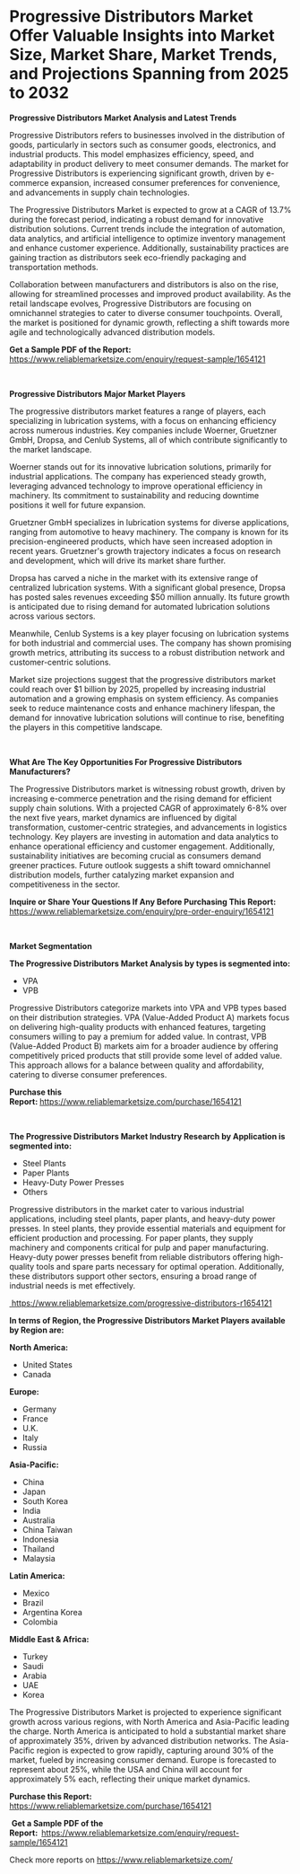 <p><h1>Progressive Distributors Market Offer Valuable Insights into Market Size, Market Share, Market Trends, and Projections Spanning from 2025 to 2032</h1></p><p><strong>Progressive Distributors Market Analysis and Latest Trends</strong></p>
<p><p>Progressive Distributors refers to businesses involved in the distribution of goods, particularly in sectors such as consumer goods, electronics, and industrial products. This model emphasizes efficiency, speed, and adaptability in product delivery to meet consumer demands. The market for Progressive Distributors is experiencing significant growth, driven by e-commerce expansion, increased consumer preferences for convenience, and advancements in supply chain technologies.</p><p>The Progressive Distributors Market is expected to grow at a CAGR of 13.7% during the forecast period, indicating a robust demand for innovative distribution solutions. Current trends include the integration of automation, data analytics, and artificial intelligence to optimize inventory management and enhance customer experience. Additionally, sustainability practices are gaining traction as distributors seek eco-friendly packaging and transportation methods.</p><p>Collaboration between manufacturers and distributors is also on the rise, allowing for streamlined processes and improved product availability. As the retail landscape evolves, Progressive Distributors are focusing on omnichannel strategies to cater to diverse consumer touchpoints. Overall, the market is positioned for dynamic growth, reflecting a shift towards more agile and technologically advanced distribution models.</p></p>
<p><strong>Get a Sample PDF of the Report:&nbsp;</strong> <a href="https://www.reliablemarketsize.com/enquiry/request-sample/1654121?utm_campaign=1911&utm_medium=2&utm_source=Github&utm_content=ia&utm_term=22022025&utm_id=progressive-distributors">https://www.reliablemarketsize.com/enquiry/request-sample/1654121</a></p>
<p>&nbsp;</p>
<p><strong>Progressive Distributors Major Market Players</strong></p>
<p><p>The progressive distributors market features a range of players, each specializing in lubrication systems, with a focus on enhancing efficiency across numerous industries. Key companies include Woerner, Gruetzner GmbH, Dropsa, and Cenlub Systems, all of which contribute significantly to the market landscape.</p><p>Woerner stands out for its innovative lubrication solutions, primarily for industrial applications. The company has experienced steady growth, leveraging advanced technology to improve operational efficiency in machinery. Its commitment to sustainability and reducing downtime positions it well for future expansion.</p><p>Gruetzner GmbH specializes in lubrication systems for diverse applications, ranging from automotive to heavy machinery. The company is known for its precision-engineered products, which have seen increased adoption in recent years. Gruetzner's growth trajectory indicates a focus on research and development, which will drive its market share further.</p><p>Dropsa has carved a niche in the market with its extensive range of centralized lubrication systems. With a significant global presence, Dropsa has posted sales revenues exceeding $50 million annually. Its future growth is anticipated due to rising demand for automated lubrication solutions across various sectors.</p><p>Meanwhile, Cenlub Systems is a key player focusing on lubrication systems for both industrial and commercial uses. The company has shown promising growth metrics, attributing its success to a robust distribution network and customer-centric solutions.</p><p>Market size projections suggest that the progressive distributors market could reach over $1 billion by 2025, propelled by increasing industrial automation and a growing emphasis on system efficiency. As companies seek to reduce maintenance costs and enhance machinery lifespan, the demand for innovative lubrication solutions will continue to rise, benefiting the players in this competitive landscape.</p></p>
<p>&nbsp;</p>
<p><strong>What Are The Key Opportunities For Progressive Distributors Manufacturers?</strong></p>
<p><p>The Progressive Distributors market is witnessing robust growth, driven by increasing e-commerce penetration and the rising demand for efficient supply chain solutions. With a projected CAGR of approximately 6-8% over the next five years, market dynamics are influenced by digital transformation, customer-centric strategies, and advancements in logistics technology. Key players are investing in automation and data analytics to enhance operational efficiency and customer engagement. Additionally, sustainability initiatives are becoming crucial as consumers demand greener practices. Future outlook suggests a shift toward omnichannel distribution models, further catalyzing market expansion and competitiveness in the sector.</p></p>
<p><strong>Inquire or Share Your Questions If Any Before Purchasing This Report:</strong> <a href="https://www.reliablemarketsize.com/enquiry/pre-order-enquiry/1654121?utm_campaign=1911&utm_medium=2&utm_source=Github&utm_content=ia&utm_term=22022025&utm_id=progressive-distributors">https://www.reliablemarketsize.com/enquiry/pre-order-enquiry/1654121</a></p>
<p>&nbsp;</p>
<p><strong>Market Segmentation</strong></p>
<p><strong>The Progressive Distributors Market Analysis by types is segmented into:</strong></p>
<p><ul><li>VPA</li><li>VPB</li></ul></p>
<p><p>Progressive Distributors categorize markets into VPA and VPB types based on their distribution strategies. VPA (Value-Added Product A) markets focus on delivering high-quality products with enhanced features, targeting consumers willing to pay a premium for added value. In contrast, VPB (Value-Added Product B) markets aim for a broader audience by offering competitively priced products that still provide some level of added value. This approach allows for a balance between quality and affordability, catering to diverse consumer preferences.</p></p>
<p><strong>Purchase this Report:&nbsp;</strong><a href="https://www.reliablemarketsize.com/purchase/1654121?utm_campaign=1911&utm_medium=2&utm_source=Github&utm_content=ia&utm_term=22022025&utm_id=progressive-distributors">https://www.reliablemarketsize.com/purchase/1654121</a></p>
<p>&nbsp;</p>
<p><strong>The Progressive Distributors Market Industry Research by Application is segmented into:</strong></p>
<p><ul><li>Steel Plants</li><li>Paper Plants</li><li>Heavy-Duty Power Presses</li><li>Others</li></ul></p>
<p><p>Progressive distributors in the market cater to various industrial applications, including steel plants, paper plants, and heavy-duty power presses. In steel plants, they provide essential materials and equipment for efficient production and processing. For paper plants, they supply machinery and components critical for pulp and paper manufacturing. Heavy-duty power presses benefit from reliable distributors offering high-quality tools and spare parts necessary for optimal operation. Additionally, these distributors support other sectors, ensuring a broad range of industrial needs is met effectively.</p></p>
<p><a href="https://www.reliablemarketsize.com/progressive-distributors-r1654121?utm_campaign=1911&utm_medium=2&utm_source=Github&utm_content=ia&utm_term=22022025&utm_id=progressive-distributors">&nbsp;https://www.reliablemarketsize.com/progressive-distributors-r1654121</a></p>
<p><strong>In terms of Region, the Progressive Distributors Market Players available by Region are:</strong></p>
<p>
    <p> <strong> North America: </strong>
        <ul>
            <li>United States</li>
            <li>Canada</li>
        </ul>
        </p> 
    <p> <strong> Europe: </strong>
        <ul>
            <li>Germany</li>
            <li>France</li>
            <li>U.K.</li>
            <li>Italy</li>
            <li>Russia</li>
        </ul>
        </p> 
    <p> <strong> Asia-Pacific: </strong>
        <ul>
            <li>China</li>
            <li>Japan</li>
            <li>South Korea</li>
            <li>India</li>
            <li>Australia</li>
            <li>China Taiwan</li>
            <li>Indonesia</li>
            <li>Thailand</li>
            <li>Malaysia</li>
        </ul>
        </p> 
    <p> <strong> Latin America: </strong>
        <ul>
            <li>Mexico</li>
            <li>Brazil</li>
            <li>Argentina Korea</li>
            <li>Colombia</li>
        </ul>
        </p> 
    <p> <strong> Middle East & Africa: </strong>
        <ul>
            <li>Turkey</li>
            <li>Saudi</li>
            <li>Arabia</li>
            <li>UAE</li>
            <li>Korea</li>
        </ul>
    </p>
    </p>
<p><p>The Progressive Distributors Market is projected to experience significant growth across various regions, with North America and Asia-Pacific leading the charge. North America is anticipated to hold a substantial market share of approximately 35%, driven by advanced distribution networks. The Asia-Pacific region is expected to grow rapidly, capturing around 30% of the market, fueled by increasing consumer demand. Europe is forecasted to represent about 25%, while the USA and China will account for approximately 5% each, reflecting their unique market dynamics.</p></p>
<p><strong>Purchase this Report: </strong><a href="https://www.reliablemarketsize.com/purchase/1654121?utm_campaign=1911&utm_medium=2&utm_source=Github&utm_content=ia&utm_term=22022025&utm_id=progressive-distributors">https://www.reliablemarketsize.com/purchase/1654121</a></p>
<p>&nbsp;<strong>Get a Sample PDF of the Report:&nbsp;&nbsp;</strong><a href="https://www.reliablemarketsize.com/enquiry/request-sample/1654121?utm_campaign=1911&utm_medium=2&utm_source=Github&utm_content=ia&utm_term=22022025&utm_id=progressive-distributors">https://www.reliablemarketsize.com/enquiry/request-sample/1654121</a></p>
<p><strong></strong></p>
<p>Check more reports on <a href="https://www.reliablemarketsize.com/?utm_campaign=1911&utm_medium=2&utm_source=Github&utm_content=ia&utm_term=22022025&utm_id=progressive-distributors">https://www.reliablemarketsize.com/</a></p>